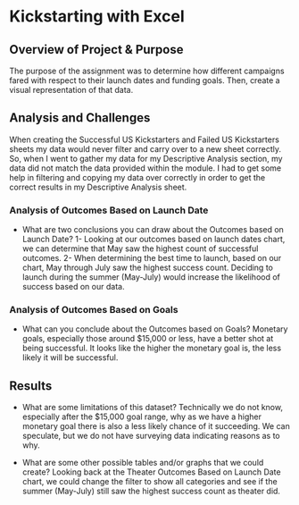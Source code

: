 
# Kickstarting with Excel
## Overview of Project & Purpose
The purpose of the assignment was to determine how different campaigns fared with respect to their launch dates and funding goals. Then, create a visual representation of that data. 
## Analysis and Challenges
When creating the Successful US Kickstarters and Failed US Kickstarters sheets my data would never filter and carry over to a new sheet correctly. So, when I went to gather my data for my Descriptive Analysis section, my data did not match the data provided within the module. I had to get some help in filtering and copying my data over correctly in order to get the correct results in my Descriptive Analysis sheet.  
### Analysis of Outcomes Based on Launch Date
- What are two conclusions you can draw about the Outcomes based on Launch Date?
1- Looking at our outcomes based on launch dates chart, we can determine that May saw the highest count of successful outcomes. 
2- When determining the best time to launch, based on our chart, May through July saw the highest success count. Deciding to launch during the summer (May-July) would increase the likelihood of success based on our data. 
### Analysis of Outcomes Based on Goals
- What can you conclude about the Outcomes based on Goals?
Monetary goals, especially those around $15,000 or less, have a better shot at being successful. It looks like the higher the monetary goal is, the less likely it will be successful. 

## Results
- What are some limitations of this dataset?
Technically we do not know, especially after the $15,000 goal range, why as we have a higher monetary goal there is also a less likely chance of it succeeding. We can speculate, but we do not have surveying data indicating reasons as to why. 


- What are some other possible tables and/or graphs that we could create?
Looking back at the Theater Outcomes Based on Launch Date chart, we could change the filter to show all categories and see if the summer (May-July) still saw the highest success count as theater did.
